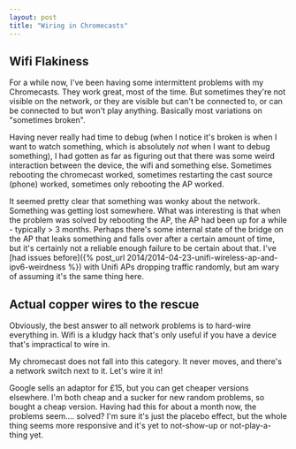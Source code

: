 ```yaml
---
layout: post
title: "Wiring in Chromecasts"
---
```


## Wifi Flakiness

For a while now, I've been having some intermittent problems with my Chromecasts. They work great, most of the time. But sometimes they're not visible on the network, or they are visible but can't be connected to, or can be connected to but won't play anything. Basically most variations on "sometimes broken".

Having never really had time to debug (when I notice it's broken is when I want to watch something, which is absolutely *not* when I want to debug something), I had gotten as far as figuring out that there was some weird interaction between the device, the wifi and something else. Sometimes rebooting the chromecast worked, sometimes restarting the cast source (phone) worked, sometimes only rebooting the AP worked.

It seemed pretty clear that something was wonky about the network. Something was getting lost somewhere. What was interesting is that when the problem was solved by rebooting the AP, the AP had been up for a while - typically > 3 months. Perhaps there's some internal state of the bridge on the AP that leaks something and falls over after a certain amount of time, but it's certainly not a reliable enough failure to be certain about that. I've [had issues before]({% post_url 2014/2014-04-23-unifi-wireless-ap-and-ipv6-weirdness %}) with Unifi APs dropping traffic randomly, but am wary of assuming it's the same thing here.

## Actual copper wires to the rescue 

Obviously, the best answer to all network problems is to hard-wire everything in. Wifi is a kludgy hack that's only useful if you have a device that's impractical to wire in. 

My chromecast does not fall into this category. It never moves, and there's a network switch next to it. Let's wire it in!

Google sells an adaptor for £15, but you can get cheaper versions elsewhere. I'm both cheap and a sucker for new random problems, so bought a cheap version. Having had this for about a month now, the problems seem.... solved? I'm sure it's just the placebo effect, but the whole thing seems more responsive and it's yet to not-show-up or not-play-a-thing yet.

